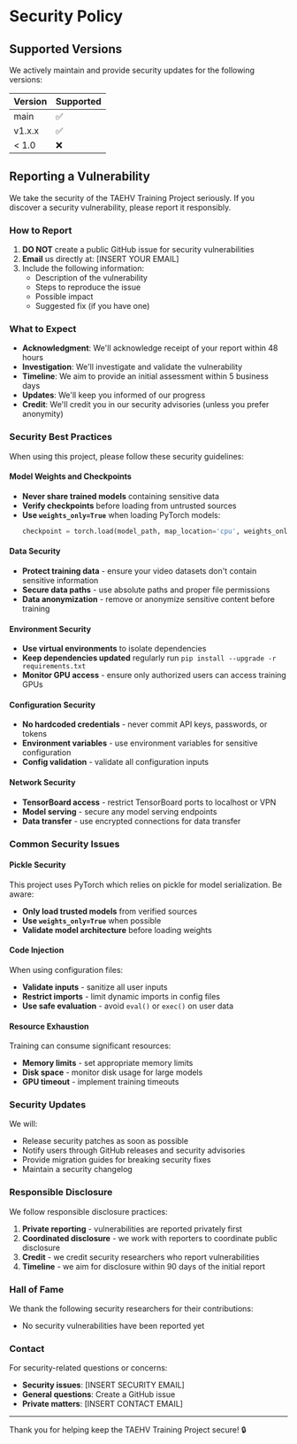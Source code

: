 # Security Policy

## Supported Versions

We actively maintain and provide security updates for the following versions:

| Version | Supported          |
| ------- | ------------------ |
| main    | :white_check_mark: |
| v1.x.x  | :white_check_mark: |
| < 1.0   | :x:                |

## Reporting a Vulnerability

We take the security of the TAEHV Training Project seriously. If you discover a security vulnerability, please report it responsibly.

### How to Report

1. **DO NOT** create a public GitHub issue for security vulnerabilities
2. **Email** us directly at: [INSERT YOUR EMAIL]
3. Include the following information:
   - Description of the vulnerability
   - Steps to reproduce the issue
   - Possible impact
   - Suggested fix (if you have one)

### What to Expect

- **Acknowledgment**: We'll acknowledge receipt of your report within 48 hours
- **Investigation**: We'll investigate and validate the vulnerability
- **Timeline**: We aim to provide an initial assessment within 5 business days
- **Updates**: We'll keep you informed of our progress
- **Credit**: We'll credit you in our security advisories (unless you prefer anonymity)

### Security Best Practices

When using this project, please follow these security guidelines:

#### Model Weights and Checkpoints
- **Never share trained models** containing sensitive data
- **Verify checkpoints** before loading from untrusted sources
- **Use `weights_only=True`** when loading PyTorch models:
  ```python
  checkpoint = torch.load(model_path, map_location='cpu', weights_only=True)
  ```

#### Data Security
- **Protect training data** - ensure your video datasets don't contain sensitive information
- **Secure data paths** - use absolute paths and proper file permissions
- **Data anonymization** - remove or anonymize sensitive content before training

#### Environment Security
- **Use virtual environments** to isolate dependencies
- **Keep dependencies updated** regularly run `pip install --upgrade -r requirements.txt`
- **Monitor GPU access** - ensure only authorized users can access training GPUs

#### Configuration Security
- **No hardcoded credentials** - never commit API keys, passwords, or tokens
- **Environment variables** - use environment variables for sensitive configuration
- **Config validation** - validate all configuration inputs

#### Network Security
- **TensorBoard access** - restrict TensorBoard ports to localhost or VPN
- **Model serving** - secure any model serving endpoints
- **Data transfer** - use encrypted connections for data transfer

### Common Security Issues

#### Pickle Security
This project uses PyTorch which relies on pickle for model serialization. Be aware:

- **Only load trusted models** from verified sources
- **Use `weights_only=True`** when possible
- **Validate model architecture** before loading weights

#### Code Injection
When using configuration files:

- **Validate inputs** - sanitize all user inputs
- **Restrict imports** - limit dynamic imports in config files
- **Use safe evaluation** - avoid `eval()` or `exec()` on user data

#### Resource Exhaustion
Training can consume significant resources:

- **Memory limits** - set appropriate memory limits
- **Disk space** - monitor disk usage for large models
- **GPU timeout** - implement training timeouts

### Security Updates

We will:
- Release security patches as soon as possible
- Notify users through GitHub releases and security advisories
- Provide migration guides for breaking security fixes
- Maintain a security changelog

### Responsible Disclosure

We follow responsible disclosure practices:

1. **Private reporting** - vulnerabilities are reported privately first
2. **Coordinated disclosure** - we work with reporters to coordinate public disclosure
3. **Credit** - we credit security researchers who report vulnerabilities
4. **Timeline** - we aim for disclosure within 90 days of the initial report

### Hall of Fame

We thank the following security researchers for their contributions:

<!-- This section will be updated as we receive security reports -->
- No security vulnerabilities have been reported yet

### Contact

For security-related questions or concerns:
- **Security issues**: [INSERT SECURITY EMAIL]
- **General questions**: Create a GitHub issue
- **Private matters**: [INSERT CONTACT EMAIL]

---

Thank you for helping keep the TAEHV Training Project secure! 🔒
